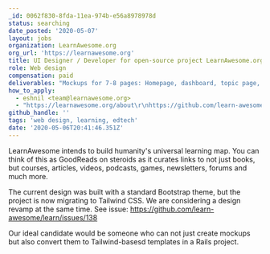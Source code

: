 ```yaml
---
_id: 0062f830-8fda-11ea-974b-e56a8978978d
status: searching
date_posted: '2020-05-07'
layout: jobs
organization: LearnAwesome.org
org_url: 'https://learnawesome.org'
title: UI Designer / Developer for open-source project LearnAwesome.org
role: Web design
compensation: paid
deliverables: "Mockups for 7-8 pages: Homepage, dashboard, topic page, item page, user profile page, expert profile page, Add new item form etc.\r\n\r\nTailwind-templates for the above mockups"
how_to_apply:
  - eshnil <team@learnawesome.org>
  - "https://learnawesome.org/about\r\nhttps://github.com/learn-awesome/learn/issues/138\r\n"
github_handle: ''
tags: 'web design, learning, edtech'
date: '2020-05-06T20:41:46.351Z'
---
```

LearnAwesome intends to build humanity's universal learning map. You can think of this as GoodReads on steroids as it curates links to not just books, but courses, articles, videos, podcasts, games, newsletters, forums and much more.

The current design was built with a standard Bootstrap theme, but the project is now migrating to Tailwind CSS. We are considering a design revamp at the same time. See issue: https://github.com/learn-awesome/learn/issues/138

Our ideal candidate would be someone who can not just create mockups but also convert them to Tailwind-basesd templates in a Rails project.
